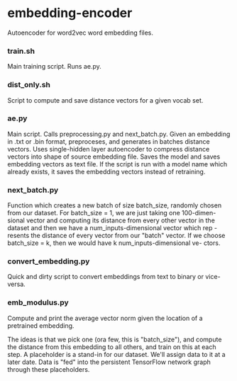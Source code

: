 # embedding-encoder
Autoencoder for word2vec word embedding files.

### train.sh

Main training script. Runs ae.py. 

### dist\_only.sh

Script to compute and save distance vectors for a given vocab set. 


### ae.py

Main script. Calls preprocessing.py and next\_batch.py. 
Given an embedding in .txt or .bin format, preproceses, and generates
in batches distance vectors. Uses single-hidden layer autoencoder to
compress distance vectors into shape of source embedding file. 
Saves the model and saves embedding vectors as text file. If the script
is run with a model name which already exists, it saves the embedding 
vectors instead of retraining.  

### next\_batch.py

Function which creates a new batch of size batch\_size, randomly chosen
from our dataset. For batch\_size = 1, we are just taking one 100-dimen-
sional vector and computing its distance from every other vector in 
the dataset and then we have a num\_inputs-dimensional vector which rep
-resents the distance of every vector from our "batch" vector. If we 
choose batch\_size = k, then we would have k num\_inputs-dimensional ve-
ctors. 













### convert\_embedding.py

Quick and dirty script to convert embeddings from text to binary or
vice-versa. 

### emb\_modulus.py 

Compute and print the average vector norm given the location of a
pretrained embedding.  











The ideas is that we pick one (ora  few, this is "batch\_size"), and compute the distance from this embedding to all others, and train on this at each step. 
A placeholder is a stand-in for our dataset. We'll assign data to it at a later date. Data is "fed" into the persistent TensorFlow network graph through these placeholders. 
